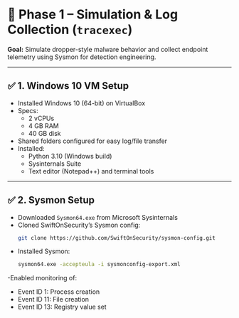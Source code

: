 # 🧱 Phase 1 – Simulation & Log Collection (`tracexec`)

**Goal:** Simulate dropper-style malware behavior and collect endpoint telemetry using Sysmon for detection engineering.

---

## ✅ 1. Windows 10 VM Setup

- Installed Windows 10 (64-bit) on VirtualBox
- Specs:
  - 2 vCPUs
  - 4 GB RAM
  - 40 GB disk
- Shared folders configured for easy log/file transfer
- Installed:
  - Python 3.10 (Windows build)
  - Sysinternals Suite
  - Text editor (Notepad++) and terminal tools

---

## ✅ 2. Sysmon Setup

- Downloaded `Sysmon64.exe` from Microsoft Sysinternals
- Cloned SwiftOnSecurity’s Sysmon config:
  ```bash
  git clone https://github.com/SwiftOnSecurity/sysmon-config.git
- Installed Sysmon:
  ```bash
  sysmon64.exe -accepteula -i sysmonconfig-export.xml
-Enabled monitoring of:
  - Event ID 1: Process creation
  - Event ID 11: File creation
  - Event ID 13: Registry value set
